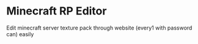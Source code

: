 # Minecraft RP Editor

Edit minecraft server texture pack through website (every1 with password can) easily
